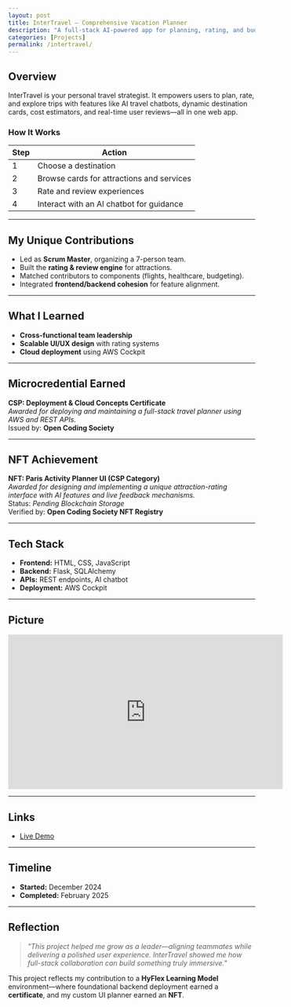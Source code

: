 ```yaml
---
layout: post
title: InterTravel — Comprehensive Vacation Planner
description: "A full-stack AI-powered app for planning, rating, and budgeting trips."
categories: [Projects]
permalink: /intertravel/
---
```


## Overview

InterTravel is your personal travel strategist. It empowers users to plan, rate, and explore trips with features like AI travel chatbots, dynamic destination cards, cost estimators, and real-time user reviews—all in one web app.

### How It Works

| Step | Action |
|------|--------|
| 1 | Choose a destination |
| 2 | Browse cards for attractions and services |
| 3 | Rate and review experiences |
| 4 | Interact with an AI chatbot for guidance |

---

## My Unique Contributions

- Led as **Scrum Master**, organizing a 7-person team.  
- Built the **rating & review engine** for attractions.  
- Matched contributors to components (flights, healthcare, budgeting).  
- Integrated **frontend/backend cohesion** for feature alignment.  

---

## What I Learned

- **Cross-functional team leadership**  
- **Scalable UI/UX design** with rating systems  
- **Cloud deployment** using AWS Cockpit  

---

## Microcredential Earned

**CSP: Deployment & Cloud Concepts Certificate**  
_Awarded for deploying and maintaining a full-stack travel planner using AWS and REST APIs._  
Issued by: **Open Coding Society**

---

## NFT Achievement

**NFT: Paris Activity Planner UI (CSP Category)**  
_Awarded for designing and implementing a unique attraction-rating interface with AI features and live feedback mechanisms._  
Status: _Pending Blockchain Storage_  
Verified by: **Open Coding Society NFT Registry**

---

## Tech Stack

- **Frontend:** HTML, CSS, JavaScript  
- **Backend:** Flask, SQLAlchemy  
- **APIs:** REST endpoints, AI chatbot  
- **Deployment:** AWS Cockpit  

---

## Picture

<iframe width="560" height="315" src="https://www.youtube.com/embed/jNFIHRm9wgk" frameborder="0"
  allow="accelerometer; autoplay; clipboard-write; encrypted-media; gyroscope; picture-in-picture"
  allowfullscreen></iframe>


---

## Links

- [Live Demo](kiruthic-selvakumar.github.io/travel_frontend/)

---

## Timeline

- **Started:** December 2024  
- **Completed:** February 2025  

---

## Reflection

> *"This project helped me grow as a leader—aligning teammates while delivering a polished user experience. InterTravel showed me how full-stack collaboration can build something truly immersive."*

This project reflects my contribution to a **HyFlex Learning Model** environment—where foundational backend deployment earned a **certificate**, and my custom UI planner earned an **NFT**.
